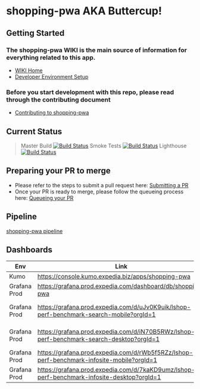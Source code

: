 # shopping-pwa AKA Buttercup!

## Getting Started


### The shopping-pwa WIKI is the main source of information for everything related to this app.

* [WIKI Home](https://github.expedia.biz/Brand-Expedia/shopping-pwa/wiki)
* [Developer Environment Setup](https://github.expedia.biz/Brand-Expedia/shopping-pwa/wiki/Developer-Environment-Setup)

### Before you start development with this repo, please read through the contributing document
* [Contributing to shopping-pwa](https://github.expedia.biz/Brand-Expedia/shopping-pwa/wiki/Contributing-to-shopping-pwa)

## Current Status
[MasterBuildBadge]:https://primer.builds.tools.expedia.com/buildStatus/icon?job=shopping-pwa-master/
[MasterBuildUrl]:https://primer.builds.tools.expedia.com/job/shopping-pwa-master/
[SmokeTestBadge]:https://ewe.builds.sb.karmalab.net/buildStatus/icon?job=shopping-pwa-smoke-tests
[SmokeTestUrl]:https://ewe.builds.sb.karmalab.net/job/shopping-pwa-smoke-tests/
[LighthouseBadge]:https://ewe.builds.sb.karmalab.net/buildStatus/icon?job=shopping-pwa-lighthouse
[LighthouseUrl]:https://ewe.builds.sb.karmalab.net/job/shopping-pwa-lighthouse/

> Master Build  [![Build Status][MasterBuildBadge]][MasterBuildUrl]
> Smoke Tests [![Build Status][SmokeTestBadge]][SmokeTestUrl]
> Lighthouse  [![Build Status][LighthouseBadge]][LighthouseUrl]

## Preparing your PR to merge
* Please refer to the steps to submit a pull request here: [Submitting a PR](https://github.expedia.biz/Brand-Expedia/shopping-pwa/wiki/Submit-a-Pull-Request)
* Once your PR is ready to merge, please follow the queueing process here: [Queueing your PR](https://github.expedia.biz/Brand-Expedia/shopping-pwa/wiki/Queueing-your-PR-to-merge-into-production)


## Pipeline
 [shopping-pwa pipeline](https://console.kumo.expedia.biz/apps/shopping-pwa/pipeline) 

## Dashboards
| Env | Link  | Remark |
|---|---|---|
| Kumo | https://console.kumo.expedia.biz/apps/shopping-pwa  | |
| Grafana Prod | https://grafana.prod.expedia.com/dashboard/db/shopping-pwa  | |
| Grafana Prod | https://grafana.prod.expedia.com/d/uJv0K9uik/lshop-perf-benchmark-search-mobile?orgId=1 | Search Results (Mobile) |
| Grafana Prod | https://grafana.prod.expedia.com/d/iN70B5RWz/lshop-perf-benchmark-search-desktop?orgId=1 | Search Results (Desktop) |
| Grafana Prod | https://grafana.prod.expedia.com/d/rWb5f5RZz/lshop-perf-benchmark-infosite-mobile?orgId=1 | Infosite (Mobile) |
| Grafana Prod | https://grafana.prod.expedia.com/d/7kaKD9umz/lshop-perf-benchmark-infosite-desktop?orgId=1 | Infosite (Desktop) |
